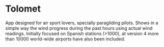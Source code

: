 # Tolomet
App designed for air sport lovers, specially paragliding pilots. Shows in a simple way the wind progress during the past hours using actual wind readings. Initially focused on Spanish stations (>1000), at version 4 more than 10000 world-wide airports have also been included.
